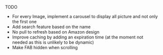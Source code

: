 TODO

- For every Image, implement a carousel to display all picture and not only the first one
- Add search feature based on the name
- No pull to refresh based on Amazon design
- Improve caching by adding an expiration time (at the moment not needed as this is unlikely to be dynamic)
- Make FAB hidden when scrolling